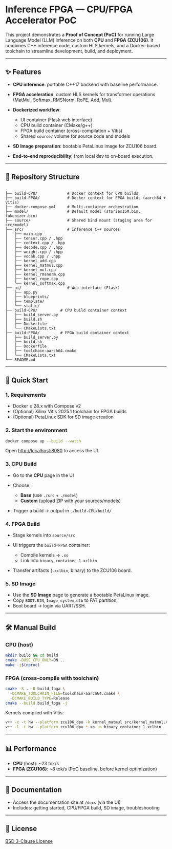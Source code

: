 # Inference FPGA — CPU/FPGA Accelerator PoC

This project demonstrates a **Proof of Concept (PoC)** for running Large Language Model (LLM) inference on both **CPU** and **FPGA (ZCU106)**.
It combines C++ inference code, custom HLS kernels, and a Docker-based toolchain to streamline development, build, and deployment.

---

## ✨ Features

* **CPU inference**: portable C++17 backend with baseline performance.
* **FPGA acceleration**: custom HLS kernels for transformer operations (MatMul, Softmax, RMSNorm, RoPE, Add, Mul).
* **Dockerized workflow**:

  * UI container (Flask web interface)
  * CPU build container (CMake/g++)
  * FPGA build container (cross-compilation + Vitis)
  * Shared `source/` volume for source code and models
* **SD Image preparation**: bootable PetaLinux image for ZCU106 board.
* **End-to-end reproducibility**: from local dev to on-board execution.

---

## 📂 Repository Structure

```
.
├── build-CPU/             # Docker context for CPU builds
├── build-FPGA/            # Docker context for FPGA builds (aarch64 + Vitis)
├── docker-compose.yml     # Multi-container orchestration
├── model/                 # Default model (stories15M.bin, tokenizer.bin)
├── source/                # Shared bind mount (staging area for src/model)
├── src/                   # Inference C++ sources
│   ├── main.cpp
│   ├── tensor.cpp / .hpp
│   ├── context.cpp / .hpp
│   ├── decode.cpp / .hpp
│   ├── weight.cpp / .hpp
│   ├── vocab.cpp / .hpp
│   ├── kernel_add.cpp
│   ├── kernel_matmul.cpp
│   ├── kernel_mul.cpp
│   ├── kernel_rmsnorm.cpp
│   ├── kernel_rope.cpp
│   └── kernel_softmax.cpp
├── ui/                    # Web interface (Flask)
│   ├── app.py
│   ├── blueprints/
│   ├── template/
│   └── static/
├── build-CPU/          # CPU build container context
│   ├── build_server.py
│   ├── build.sh
│   ├── Dockerfile
│   └── CMakeLists.txt
├── build-FPGA/         # FPGA build container context
│   ├── build_server.py
│   ├── build.sh
│   ├── Dockerfile
│   ├── toolchain-aarch64.cmake
│   └── CMakeLists.txt
└── README.md
```

---

## 🚀 Quick Start

### 1. Requirements

* Docker ≥ 28.x with Compose v2
* (Optional) Xilinx Vitis 2025.1 toolchain for FPGA builds
* (Optional) PetaLinux SDK for SD image creation

### 2. Start the environment

```bash
docker compose up --build --watch
```

Open [http://localhost:8080](http://localhost:8080) to access the UI.

### 3. CPU Build

* Go to the **CPU** page in the UI
* Choose:

  * **Base** (use `./src` + `./model`)
  * **Custom** (upload ZIP with your sources/models)
* Trigger a build → output in `./build-CPU/build/`

### 4. FPGA Build

* Stage kernels into `source/src`
* UI triggers the `build-FPGA` container:

  * Compile kernels → `.xo`
  * Link into `binary_container_1.xclbin`
* Transfer artifacts (`.xclbin`, binary) to the ZCU106 board.

### 5. SD Image

* Use the **SD Image** page to generate a bootable PetaLinux image.
* Copy `BOOT.BIN`, `Image`, `system.dtb` to FAT partition.
* Boot board → login via UART/SSH.

---

## 🛠️ Manual Build

### CPU (host)

```bash
mkdir build && cd build
cmake -DUSE_CPU_ONLY=ON ..
make -j$(nproc)
```

### FPGA (cross-compile with toolchain)

```bash
cmake -S . -B build_fpga \
  -DCMAKE_TOOLCHAIN_FILE=toolchain-aarch64.cmake \
  -DCMAKE_BUILD_TYPE=Release
cmake --build build_fpga -j
```

Kernels compiled with Vitis:

```bash
v++ -c -t hw --platform zcu106_dpu -k kernel_matmul src/kernel_matmul.cpp -o matmul.xo
v++ -l -t hw --platform zcu106_dpu *.xo -o binary_container_1.xclbin
```

---

## 📊 Performance

* **CPU** (host): \~23 tok/s
* **FPGA (ZCU106)**: \~8 tok/s (PoC baseline, before kernel optimization)

---

## 📖 Documentation

* Access the documentation site at `/docs` (via the UI)
* Includes: getting started, CPU/FPGA build, SD image, troubleshooting

---

## 📜 License

[BSD 3-Clause License](LICENSE)




